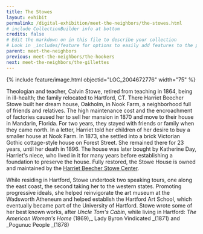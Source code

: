 ```yaml
---
title: The Stowes
layout: exhibit
permalink: /digital-exhibition/meet-the-neighbors/the-stowes.html
# include CollectionBuilder info at bottom
credits: false
# Edit the markdown on in this file to describe your collection
# Look in _includes/feature for options to easily add features to the page
parent: meet-the-neighbors
previous: meet-the-neighbors/the-hookers
next: meet-the-neighbors/the-gillettes
---
```


{% include feature/image.html objectid="LOC_2004672776" width="75" %}

Theologian and teacher, Calvin Stowe, retired from teaching in 1864, being in ill-health; the family relocated to Hartford, CT. There Harriet Beecher Stowe built her dream house, Oakholm, in Nook Farm, a neighborhood full of friends and relatives. The high maintenance cost and the encroachment of factories caused her to sell her mansion in 1870 and move to their house in Mandarin, Florida. For two years, they stayed with friends or family when they came north. In a letter, Harriet told her children of her desire to buy a smaller house at Nook Farm. In 1873, she settled into a brick Victorian Gothic cottage-style house on Forest Street. She remained there for 23 years, until her death in 1896.  The house was later bought by Katherine Day, Harriet's niece, who lived in it for many years before establishing a foundation to preserve the house. Fully restored, the Stowe House is owned and maintained by the <a href="https://www.harrietbeecherstowecenter.org/">Harriet Beecher Stowe Center</a>.

While residing in Hartford, Stowe undertook two speaking tours, one along the east coast, the second taking her to the western states. Promoting progressive ideals, she helped reinvigorate the art museum at the Wadsworth Atheneum and helped establish the Hartford Art School, which eventually became part of the University of Hartford. Stowe wrote some of her best known works, after _Uncle Tom's Cabin_, while living in Hartford: _The American Woman's Home_ (1869),_ Lady Byron Vindicated _(1871) and _Pogunuc People _(1878) 

